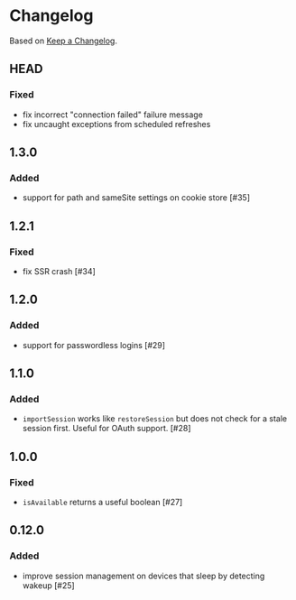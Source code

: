 # Changelog

Based on [Keep a Changelog](https://keepachangelog.com/en/1.0.0/).

## HEAD

### Fixed

* fix incorrect "connection failed" failure message
* fix uncaught exceptions from scheduled refreshes

## 1.3.0

### Added

* support for path and sameSite settings on cookie store [#35]

## 1.2.1

### Fixed

* fix SSR crash [#34]

## 1.2.0

### Added

* support for passwordless logins [#29]

## 1.1.0

### Added

* `importSession` works like `restoreSession` but does not check for a stale session first. Useful for OAuth support. [#28]

## 1.0.0

### Fixed

* `isAvailable` returns a useful boolean [#27]

## 0.12.0

### Added

* improve session management on devices that sleep by detecting wakeup [#25]
